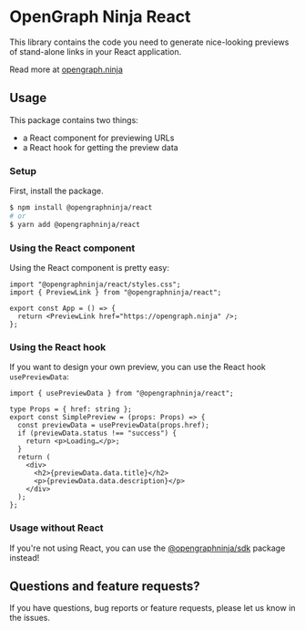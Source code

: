 # OpenGraph Ninja React

This library contains the code you need to generate nice-looking previews of stand-alone links in your React application.

Read more at [opengraph.ninja](https://opengraph.ninja)

## Usage

This package contains two things:

- a React component for previewing URLs
- a React hook for getting the preview data

### Setup

First, install the package.

```sh
$ npm install @opengraphninja/react
# or
$ yarn add @opengraphninja/react
```

### Using the React component

Using the React component is pretty easy:

```tsx
import "@opengraphninja/react/styles.css";
import { PreviewLink } from "@opengraphninja/react";

export const App = () => {
  return <PreviewLink href="https://opengraph.ninja" />;
};
```

### Using the React hook

If you want to design your own preview, you can use the React hook `usePreviewData`:

```tsx
import { usePreviewData } from "@opengraphninja/react";

type Props = { href: string };
export const SimplePreview = (props: Props) => {
  const previewData = usePreviewData(props.href);
  if (previewData.status !== "success") {
    return <p>Loading…</p>;
  }
  return (
    <div>
      <h2>{previewData.data.title}</h2>
      <p>{previewData.data.description}</p>
    </div>
  );
};
```

### Usage without React

If you're not using React, you can use the [@opengraphninja/sdk](https://github.com/opengraphninja/sdk) package instead!

## Questions and feature requests?

If you have questions, bug reports or feature requests, please let us know in the issues.
